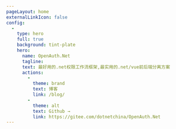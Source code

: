 ```yaml
---
pageLayout: home
externalLinkIcon: false
config:
  -
    type: hero
    full: true
    background: tint-plate
    hero:
      name: OpenAuth.Net
      tagline: 
      text: 最好用的.net权限工作流框架,最实用的.net/vue前后端分离方案
      actions:
        -
          theme: brand
          text: 博客
          link: /blog/
        -
          theme: alt
          text: Github →
          link: https://gitee.com/dotnetchina/OpenAuth.Net
---
```


